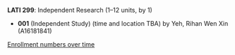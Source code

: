 **LATI 299**: Independent Research (1–12 units, by 1)

- **001** (Independent Study) (time and location TBA) by Yeh, Rihan Wen Xin (A16181841)

[Enrollment numbers over time](./LATI299.tsv)
